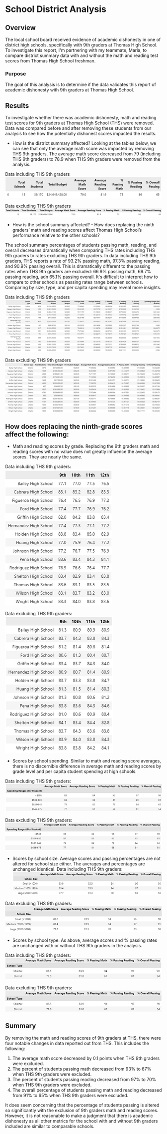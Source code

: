 # School District Analysis

## Overview
The local school board received evidence of academic dishonesty in one of district high schools, specifically with 9th graders at Thomas High School. To investigate this report, I'm partnering with my teammate, Maria, to compare district summary data with and without the math and reading test scores from Thomas High School freshman. 

### Purpose
The goal of this analysis is to determine if the data validates this report of academic dishonesty with 9th graders at Thomas High School.

## Results
To investigate whether there was academic dishonesty, math and reading test scores for 9th graders at Thomas High School (THS) were removed. Data was compared before and after removing these students from our analysis to see how the potentially dishonest scores impacted the results.

- How is the district summary affected?
Looking at the tables below, we can see that only the average math score was impacted by removing THS 9th graders. The average math score decreased from 79 (including THS 9th graders) to 78.9 when THS 9th graders were removed from the analysis.

Data including THS 9th graders
![image](Resources/dist_sum_pre.jpg)

Data excluding THS 9th graders
![image](Resources/dist_sum_post.jpg)

- How is the school summary affected? - How does replacing the ninth graders’ math and reading scores affect Thomas High School’s performance relative to the other schools?

The school summary percentages of students passing math, reading, and overall decreases dramatically when comparing THS rates including THS 9th graders to rates excluding THS 9th graders. In data including THS 9th graders, THS reports a rate of 93.2% passing math, 97.3% passing reading, and 90.9% passing overall. This is dramatically different to the passing rates when THS 9th graders are excluded: 66.9% passing math, 69.7% passing reading, adn 65.1% passing overall. It's difficult to interpret how to compare to other schools as passing rates range between schools. Comparing by size, type, and per capita spending may reveal more insights.

Data including THS 9th graders
![image](Resources/per_school_pre.jpg)

Data excluding THS 9th graders
![image](Resources/per_school_post.jpg)


## How does replacing the ninth-grade scores affect the following:

- Math and reading scores by grade. Replacing the 9th graders math and reading scores with no value does not greatly influence the average scores. They are nearly the same.

Data including THS 9th graders:
![image](Resources/math_grade_pre.jpg)

Data excluding THS 9th graders:
![image](Resources/reading_grade_pre.jpg)

- Scores by school spending. Similar to math and reading score averages, there is no discernible difference in average math and reading scores by grade level and per capita student spending at high schools. 

Data including THS 9th graders:
![image](Resources/spending_pre.jpg)

Data excluding THS 9th graders:
![image](Resources/spending_post.jpg)

- Scores by school size. Average scores and passing percentages are not altered for school size either. The averages and percentages are unchanged identical.
Data including THS 9th graders:
![image](Resources/size_pre.jpg)

Data excluding THS 9th graders:
![image](Resources/size_post.jpg)

- Scores by school type. As above, average scores and % passing rates are unchanged with or without THS 9th graders in the analysis.

Data including THS 9th graders:
![image](Resources/type_pre.jpg)

Data excluding THS 9th graders:
![image](Resources/type_post.jpg)

## Summary
By removing the math and reading scores of 9th graders at THS, there were four notable changes in data reported out from THS. This includes the following:
1. The average math score decreased by 0.1 points when THS 9th graders were excluded.
2. The percent of students passing math decreased from 93% to 67% when THS 9th graders were excluded.
3. The percent of students passing reading decreased from 97% to 70% when THS 9th graders were excluded.
4. The overall percentage of students passing math and reading decreased from 91% to 65% when THS 9th graders were excluded.

It does seem concerning that the percentage of students passing is altered so significantly with the exclusion of 9th graders math and reading scores. However, it is not reasonable to make a judgment that there is academic dishonesty as all other metrics for the school with and without 9th graders included are similar to comparable schools. 

